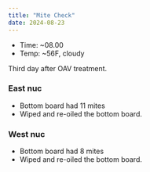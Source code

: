 ```yaml
---
title: "Mite Check"
date: 2024-08-23
---
```


- Time: ~08.00
- Temp: ~56F, cloudy

Third day after OAV treatment.

### East nuc

- Bottom board had 11 mites
- Wiped and re-oiled the bottom board.

### West nuc

- Bottom board had 8 mites
- Wiped and re-oiled the bottom board.

